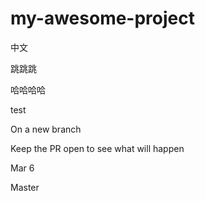 # my-awesome-project
中文

跳跳跳

哈哈哈哈

test

On a new branch

Keep the PR open to see what will happen

Mar 6

Master
